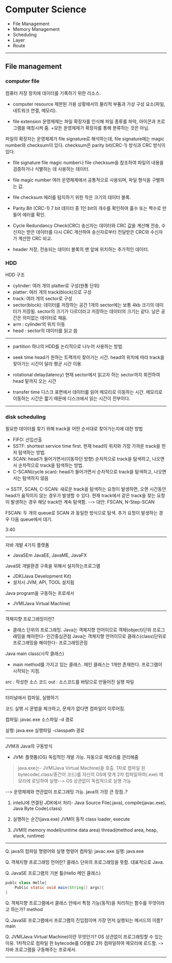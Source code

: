 # Computer Science

- File Management
- Memory Management
- Scheduling
- Layer
- Route

---

## File management

### computer file
컴퓨터 저장 장치에 데이터를 기록하기 위한 리소스.

- computer resource 
제한된 가용 상황에서의 물리적 부품과 가상 구성 요소(파일, 네트워크 연결, 메모리).

- file extension
운영체제는 파일 확장자를 인식해 파일 종류를 파악, 아이콘과 프로그램을 매칭시켜 줌.
+모든 운영체제가 확장자를 통해 분류하는 것은 아님.

파일의 확장자는 운영체제가 file signature로 해석하는데, file signature에는 magic number와 checksum이 있다. checksum은 parity bit(CRC-1) 방식과 CRC 방식이 있다.

- file signature 
file magic number나 file checksum을 참조하여 파일의 내용을 검증하거나 식별하는 데 사용하는 데이터.
	
- file magic number
여러 운영체제에서 공통적으로 사용되며, 파일 형식을 구별하는 값.

- file checksum
에러를 탐지하기 위한 작은 크기의 데이터 블록.

- Parity Bit (CRC-1)
7 bit 데이터 중 1인 bit의 개수를 확인하여 홀수 또는 짝수로 만들어 에러를 확인.

- Cycle Redundancy Check(CRC)
송신자는 데이터와 CRC 값을 계산해 전송, 수신자는 받은 데이터를 다시 CRC 계산하여 송신자로부터 전달받은 CRC와 수신자가 계산한 CRC 비교.

- header
저장, 전송되는 데이터 블록의 맨 앞에 위치하는 추가적인 데이터.

### HDD

HDD 구조

- cylinder: 여러 개의 platter로 구성(원통 단위)
- platter: 여러 개의 track(block)으로 구성
- track: 여러 개의 sector로 구성
- sector(block): 데이터를 저장하는 공간
  1개의 sector에는 보통 4kb 크기의 데이터가 저장됨. sector의 크기가 다르더라고 저장하는 데이터의 크기는 같다. 남은 공간은 의미없는 데이터로 채움.
- arm : cylinder의 위치 이동
- head : sector의 데이터를 읽고 씀
---
    
 - partition
 하나의 HDD를 논리적으로 나누어 사용하는 방법.
 
 - seek time
 head가 원하는 트랙까지 찾아가는 시간. head의 위치에 따라 track을 찾아가는 시간이 달라 평균 시간 이용.
 
 - rotational delay(latency)
현재 sector에서 읽고자 하는 sector까지 회전하여 head 밑까지 오는 시간

- transfer time
디스크 표면에서 데이터를 읽어 메모리로 이동하는 시간. 메모리로 이동하는 시간은 짧기 때문에 디스크에서 읽는 시간이 전부이다.

---
### disk scheduling

필요한 데이터를 찾기 위해 track을 어떤 순서대로 찾아가는지에 대한 방법
+ FIFO: 선입선출
+ SSTF: shortest service time first.
    		현재 head의 위치와 가장 가까운 track을 먼저 탐색하는 방법.
+ SCAN: head가 들어가면서(이동하던 방향) 순차적으로 track을 탐색하고, 나오면서 순차적으로 track을 탐색하는 방법.
+ C-SCAN(cycle scan): head가 들어가면서 순차적으로 track을 탐색하고, 나오면서는 탐색하지 않음
    
    
-> SSTF, SCAN, C-SCAN: 새로운 track을 탐색하는 요청이 발생하면, 오랜 시간동안 head가 움직이지 않는 경우가 발생할 수 있다. 현재 track에서 같은 track을 찾는 요청이 발생하는 경우 해당 track만 계속 탐색함. 
    --> 대안: FSCAN, N-Step-SCAN

FSCAN: 두 개의 queue로 SCAN 과 동일한 방식으로 탐색. 추가 요청이 발생하는 경우 다음 queue에서 대기.

3:40
    
---

자바 개발 4가지 플랫폼
- JavaSEm JavaEE, JavaME, JavaFX

JavaSE 개발환경 구축을 위해서 설치하는프로그램
- JDK(Java Development Kit)
- 설치시 JVM, API, TOOL 설치됨

Java program을 구동하는 프로세서
- JVM(Java Virtual Machine)

---

객체지향 프로그래밍이란?
- 클래스 단위의 프로그래밍.
Java는 객체지향 언어이므로 객체(object)단위 프로그래밍을 해야한다- 인간중심관점
Java는 객체지향 언어이므로 클래스(class)단위로 프로그래밍을 해야한다- 프로그래밍관점

Java main class(시작 클래스)
- main method를 가지고 있는 클래스. 메인 클래스는 1개만 존재한다. 프로그램이 시작되는 지점.

src : 작성한 소스 코드
out : 소스코드를 바탕으로 만들어진 실행 파일

---

터미널에서 컴파일, 실행하기

코드 실행 시 문법을 체크하고, 문제가 없다면 컴파일이 이루어짐. 

컴파일: 
javac.exe 소스파일 -d 경로

실행: 
java.exe 실행파일 -classpath 경로

---

JVM과 Java의 구동방식
- JVM:
플랫폼(OS) 독립적인 개발 가능. 자동으로 메모리를 관리해줌

>java.exe는- JVM(Java Virtual Machine)을 호출.
1차로 컴파일 된 bytecode(.class/중간어 코드)를 자신의 OS에 맞게 2차 컴파일하여(.exe) 메모리에 로딩하여 실행--> OS 상관없이 독립적으로 실행 가능

--> 운영체제와 연관없이 프로그래밍 가능. java의 가장 큰 장점..?

1. inteliJ에 연결된 JDK에서 처리-
Java Source File(.java), compile(javac.exe), Java Byte Code(.class) 

2. 실행하는 순간(java.exe) JVM이 동작
class loader, execute

3. JVM의 memory model(runtime data area)
thread(method area, heap, stack, runtime)

---

Q. java의 컴파일 명령어와 실행 명령어
컴파일: javac.exe
실행: java.exe

Q. 객체지향 프로그래밍 언어란?
클래스 단위의 프로그래밍을 뜻함. 대표적으로 Java.

Q. JavaSE 프로그램의 기본 틀(Hello 메인 클래스)
```java
publc class Hello{
	Public static void main(String[] args){
}
```

Q. 객체지향 프로그램에서 클래스 안에서 특정 기능(동작)을 처리하는 함수를 무엇이라고 하는가?
method

Q. JavaSE 프로그램에서 프로그램의 진입점이며 가장 먼저 실행되는 메서드의 이름?
main

Q. JVM(Java Virtual Machine)이란 무엇인가?
OS 상관없이 프로그래밍할 수 있는 이유. 1차적으로 컴파일 한 bytecode를 OS별로 2차 컴파일하여 메모리에 로드함. 
-> 자바 프로그램을 구동해주는 프로세서.

---

